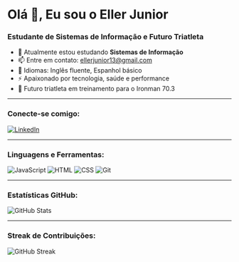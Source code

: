 # Olá 👋, Eu sou o Eller Junior

### Estudante de Sistemas de Informação e Futuro Triatleta

- 🌱 Atualmente estou estudando **Sistemas de Informação**
- 📫 Entre em contato: [ellerjunior13@gmail.com](mailto:ellerjunior13@gmail.com)
- 💬 Idiomas: Inglês fluente, Espanhol básico
- ⚡ Apaixonado por tecnologia, saúde e performance
- 🚴 Futuro triatleta em treinamento para o Ironman 70.3


---

### Conecte-se comigo:
[![LinkedIn](https://img.shields.io/badge/LinkedIn-blue?style=flat-square&logo=linkedin)](https://www.linkedin.com/in/eller-barboza-6b8259252)

---

### Linguagens e Ferramentas:
![JavaScript](https://img.shields.io/badge/JavaScript-F7DF1E?style=for-the-badge&logo=javascript&logoColor=black)
![HTML](https://img.shields.io/badge/HTML5-E34F26?style=for-the-badge&logo=html5&logoColor=white)
![CSS](https://img.shields.io/badge/CSS3-1572B6?style=for-the-badge&logo=css3&logoColor=white)
![Git](https://img.shields.io/badge/Git-E44C30?style=for-the-badge&logo=git&logoColor=white)

---

### Estatísticas GitHub:
![GitHub Stats](https://github-readme-stats.vercel.app/api?username=EllerJunior&show_icons=true&theme=radical)

---

### Streak de Contribuições:
![GitHub Streak](https://github-readme-streak-stats.herokuapp.com/?user=EllerJunior&theme=radical)

